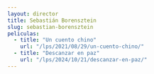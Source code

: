 ```yaml
---
layout: director
title: Sebastián Borensztein
slug: sebastian-borensztein
peliculas:
  - title: "Un cuento chino"
    url: "/lps/2021/08/29/un-cuento-chino/"
  - title: "Descanzar en paz"
    url: "/lps/2024/10/21/descanzar-en-paz/"
---
```

